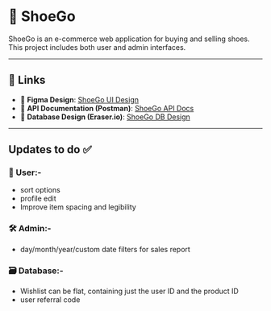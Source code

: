 # 👟 ShoeGo

ShoeGo is an e-commerce web application for buying and selling shoes. This project includes both user and admin interfaces. 

---

## 🔗 Links

- 🎨 **Figma Design**: [ShoeGo UI Design](https://www.figma.com/design/zf6ToClHytuR2f8OAvPKVW/ShoeGo?node-id=0-1&t=e47fNQ9xlQYaAhqx-1)
- 📘 **API Documentation (Postman)**: [ShoeGo API Docs](https://documenter.getpostman.com/view/41994948/2sB2cd4Hr6)
- 🧩 **Database Design (Eraser.io)**: [ShoeGo DB Design](https://app.eraser.io/workspace/Hk4TRReHG5k1dbXZBKnl?origin=share)

---

## Updates to do ✅

### 👤 User:-
- sort options
- profile edit
- Improve item spacing and legibility
  
### 🛠️ Admin:-
- day/month/year/custom date filters for sales report

### 🗃️ Database:-
- Wishlist can be flat, containing just the user ID and the product ID
- user referral code





